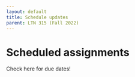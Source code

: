 ```yaml
---
layout: default
title: Schedule updates
parent: LTN 315 (Fall 2022)
---
```


# Scheduled assignments

Check here for due dates!